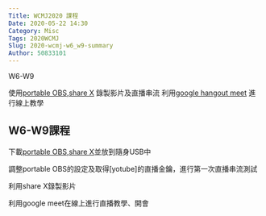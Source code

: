 ```yaml
---
Title: WCMJ2020 課程
Date: 2020-05-22 14:30
Category: Misc
Tags: 2020WCMJ
Slug: 2020-wcmj-w6_w9-summary
Author: 50833101
---
```


W6-W9


使用[portable OBS],[share X]  錄製影片及直播串流
利用[google hangout meet] 進行線上教學

[portable OBS]:https://portableapps.com/apps/music_video/obs-studio-portable
[share X]:https://getsharex.com/
[google hangout meet]:https://apps.google.com/meet/
<!-- PELICAN_END_SUMMARY -->

W6-W9課程
----

下載[portable OBS],[share X]並放到隨身USB中

調整portable OBS的設定及取得[yotube]的直播金鑰，進行第一次直播串流測試

利用share X錄製影片

利用google meet在線上進行直播教學、開會
